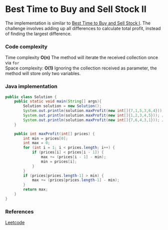 # Best Time to Buy and Sell Stock II

The implementation is similar to [Best Time to Buy and Sell Stock I](https://github.com/Murillo/Leetcode-Challenges/blob/main/algorithms/BestTimeToBuyAndSellStock.md). The challenge involves adding up all differences to calculate total profit, instead of finding the largest difference.

### Code complexity
Time complexity **O(n)** The method will iterate the received collection once via `for`\
Space complexity: **O(1)** Ignoring the collection received as parameter, the method will store only two variables.

### Java implementation

``` Java
public class Solution {
    public static void main(String[] args){
        Solution solution = new Solution();
        System.out.println(solution.maxProfit(new int[]{7,1,5,3,6,4})); // Output: 7
        System.out.println(solution.maxProfit(new int[]{1,2,3,4,5})); // Output: 4
        System.out.println(solution.maxProfit(new int[]{7,6,4,3,1})); // Output: 0
    }

    public int maxProfit(int[] prices) {
        int min = prices[0];
        int max = 0;
        for (int i = 1; i < prices.length; i++) {
            if (prices[i] < prices[i - 1]) {
                max += (prices[i - 1] - min);
                min = prices[i];
            }
        }
        if (prices[prices.length-1] > min) {
            max += (prices[prices.length-1] - min);
        }
        return max;
    }
}
```

### References
[Leetcode](https://leetcode.com/problems/best-time-to-buy-and-sell-stock-ii/)
